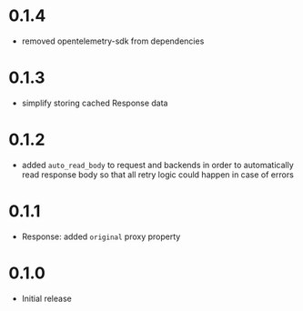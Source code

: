 # 0.1.4
* removed opentelemetry-sdk from dependencies

# 0.1.3
* simplify storing cached Response data

# 0.1.2
* added `auto_read_body` to request and backends in order to automatically read response body so that all retry logic could happen in case of errors

# 0.1.1
* Response: added `original` proxy property

# 0.1.0

* Initial release
